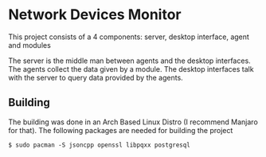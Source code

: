 # Network Devices Monitor

This project consists of a 4 components: server, desktop interface, agent and modules

The server is the middle man between agents and the desktop interfaces.
The agents collect the data given by a module.
The desktop interfaces talk with the server to query data provided by the agents.

## Building

The building was done in an Arch Based Linux Distro (I recommend Manjaro for that).
The following packages are needed for building the project
```
$ sudo pacman -S jsoncpp openssl libpqxx postgresql
```
